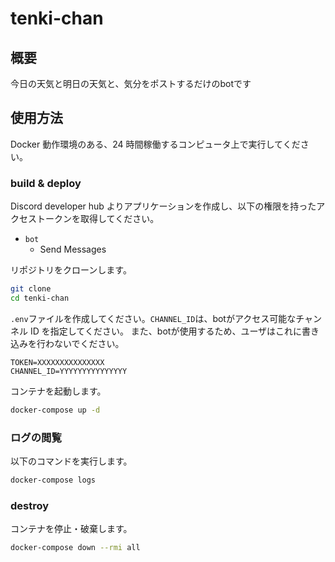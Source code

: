 # tenki-chan

## 概要

今日の天気と明日の天気と、気分をポストするだけのbotです

## 使用方法

Docker 動作環境のある、24 時間稼働するコンピュータ上で実行してください。

### build & deploy

Discord developer hub よりアプリケーションを作成し、以下の権限を持ったアクセストークンを取得してください。

- `bot`
  - Send Messages

リポジトリをクローンします。

```sh
git clone
cd tenki-chan
```

`.env`ファイルを作成してください。`CHANNEL_ID`は、botがアクセス可能なチャンネル ID を指定してください。
また、botが使用するため、ユーザはこれに書き込みを行わないでください。

```env
TOKEN=XXXXXXXXXXXXXXX
CHANNEL_ID=YYYYYYYYYYYYYYY
```

コンテナを起動します。

```sh
docker-compose up -d
```

### ログの閲覧

以下のコマンドを実行します。
```sh
docker-compose logs
```

### destroy

コンテナを停止・破棄します。

```sh
docker-compose down --rmi all
```
